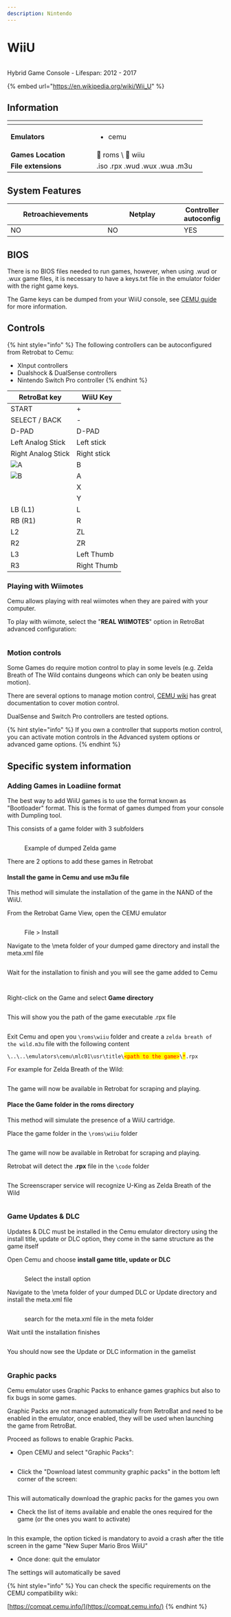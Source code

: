 ```yaml
---
description: Nintendo
---
```


# WiiU

<div align="left">

<figure><picture><source srcset="https://raw.githubusercontent.com/fabricecaruso/es-theme-carbon/91d85c7849cc550b0cac4e75cb8e0923d3b61b5e/art/logos/wiiu-w.svg" media="(prefers-color-scheme: dark)"><img src="https://raw.githubusercontent.com/fabricecaruso/es-theme-carbon/5149a33eed46b2af638b06119397d4023b75131f/art/logos/wiiu.svg" alt=""></picture><figcaption></figcaption></figure>

</div>

Hybrid Game Console - Lifespan: 2012 - 2017

{% embed url="https://en.wikipedia.org/wiki/Wii_U" %}

## Information

<table data-header-hidden><thead><tr><th width="184"></th><th></th><th data-hidden></th></tr></thead><tbody><tr><td><strong>Emulators</strong></td><td><ul><li>cemu</li></ul></td><td></td></tr><tr><td><strong>Games Location</strong></td><td><span data-gb-custom-inline data-tag="emoji" data-code="1f4c1">📁</span> roms \ <span data-gb-custom-inline data-tag="emoji" data-code="1f4c2">📂</span> wiiu</td><td></td></tr><tr><td><strong>File extensions</strong></td><td>.iso .rpx .wud .wux .wua .m3u</td><td></td></tr></tbody></table>

## System Features

<table><thead><tr><th width="256">Retroachievements</th><th width="243">Netplay</th><th>Controller autoconfig</th></tr></thead><tbody><tr><td>NO</td><td>NO</td><td>YES</td></tr></tbody></table>

## BIOS

There is no BIOS files needed to run games, however, when using .wud or .wux game files, it is necessary to have a keys.txt file in the emulator folder with the right game keys.

The Game keys can be dumped from your WiiU console, see [CEMU guide](https://wiki.cemu.info/wiki/Obtaining\_Keys\_for\_Keys.txt) for more information.

## Controls

{% hint style="info" %}
The following controllers can be autoconfigured from Retrobat to Cemu:

* XInput controllers
* Dualshock & DualSense controllers
* Nintendo Switch Pro controller
{% endhint %}

| RetroBat key                                                                       | WiiU Key    |
| ---------------------------------------------------------------------------------- | ----------- |
| START                                                                              | +           |
| SELECT / BACK                                                                      | -           |
| D-PAD                                                                              | D-PAD       |
| Left Analog Stick                                                                  | Left stick  |
| Right Analog Stick                                                                 | Right stick |
| ![A](<../../../../.gitbook/assets/image (30).png>)                                 | B           |
| ![B](<../../../../.gitbook/assets/image (16).png>)                                 | A           |
| <img src="../../../../.gitbook/assets/image (50).png" alt="" data-size="original"> | X           |
| <img src="../../../../.gitbook/assets/image (48).png" alt="" data-size="line">     | Y           |
| LB (L1)                                                                            | L           |
| RB (R1)                                                                            | R           |
| L2                                                                                 | ZL          |
| R2                                                                                 | ZR          |
| L3                                                                                 | Left Thumb  |
| R3                                                                                 | Right Thumb |

### Playing with Wiimotes

Cemu allows playing with real wiimotes when they are paired with your computer.

To play with wiimote, select the "**REAL WIIMOTES**" option in RetroBat advanced configuration:

<div align="left">

<figure><img src="https://i.imgur.com/UH3Acs9.png" alt=""><figcaption></figcaption></figure>

</div>

### Motion controls

Some Games do require motion control to play in some levels (e.g. Zelda Breath of The Wild contains dungeons which can only be beaten using motion).

There are several options to manage motion control, [CEMU wiki](https://wiki.cemu.info/wiki/Motion\_controls) has great documentation to cover motion control.

DualSense and Switch Pro controllers are tested options.

{% hint style="info" %}
If you own a controller that supports motion control, you can activate motion controls in the Advanced system options or advanced game options.
{% endhint %}

## Specific system information

### Adding Games in Loadiine format

The best way to add WiiU games is to use the format known as "Bootloader" format. This is the format of games dumped from your console with Dumpling tool.

This consists of a game folder with 3 subfolders

<div align="left">

<figure><img src="https://i.imgur.com/CIYaICX.png" alt=""><figcaption><p>Example of dumped Zelda game</p></figcaption></figure>

</div>

There are 2 options to add these games in Retrobat

#### Install the game in Cemu and use m3u file

This method will simulate the installation of the game in the NAND of the WiiU.

From the Retrobat Game View, open the CEMU emulator



<div align="left">

<figure><img src="https://i.imgur.com/rdJUos9.png" alt=""><figcaption><p>File > Install</p></figcaption></figure>

</div>

Navigate to the \meta folder of your dumped game directory and install the meta.xml file

<div align="left">

<figure><img src="https://i.imgur.com/C1KGhKQ.png" alt=""><figcaption></figcaption></figure>

</div>

Wait for the installation to finish and you will see the game added to Cemu

<div align="left">

<figure><img src="https://i.imgur.com/rG2IJvR.png" alt=""><figcaption></figcaption></figure>

</div>

<div align="left">

<figure><img src="https://i.imgur.com/9ygBgJP.png" alt=""><figcaption></figcaption></figure>

</div>

Right-click on the Game and select **Game directory**

<div align="left">

<figure><img src="https://i.imgur.com/6ALGNnR.png" alt=""><figcaption></figcaption></figure>

</div>

This will show you the path of the game executable .rpx file

<div align="left">

<figure><img src="https://i.imgur.com/EN9JEKf.png" alt=""><figcaption></figcaption></figure>

</div>

Exit Cemu and open you `\roms\wiiu` folder and create a `zelda breath of the wild.m3u` file with the following content

`\..\..\emulators\cemu\mlc01\usr\title\`<mark style="color:red;">`<path to the game>`</mark>`\`<mark style="color:red;">`*`</mark>`.rpx`

For example for Zelda Breath of the Wild:

<div align="left">

<figure><img src="https://i.imgur.com/DjHV0Gt.png" alt=""><figcaption></figcaption></figure>

</div>

The game will now be available in Retrobat for scraping and playing.

#### Place the Game folder in the roms directory

This method will simulate the presence of a WiiU cartridge.&#x20;

Place the game folder in the `\roms\wiiu` folder

<div align="left">

<figure><img src="https://i.imgur.com/8BsrI9F.png" alt=""><figcaption></figcaption></figure>

</div>

The game will now be available in Retrobat for scraping and playing.

Retrobat will detect the **.rpx** file in the `\code` folder

<div align="left">

<figure><img src="https://i.imgur.com/iSQdk4o.png" alt=""><figcaption></figcaption></figure>

</div>

The Screenscraper service will recognize U-King as Zelda Breath of the Wild

<div align="left">

<figure><img src="https://i.imgur.com/9srVWOF.png" alt=""><figcaption></figcaption></figure>

</div>

### Game Updates & DLC

Updates & DLC must be installed in the Cemu emulator directory using the install title, update or DLC option, they come in the same structure as the game itself

Open Cemu and choose **install game title, update or DLC**

<div align="left">

<figure><img src="https://i.imgur.com/Y53KGT4.png" alt=""><figcaption><p>Select the install option</p></figcaption></figure>

</div>

Navigate to the \meta folder of your dumped DLC or Update directory and install the meta.xml file

<div align="left">

<figure><img src="https://i.imgur.com/Y6adbtz.png" alt=""><figcaption><p>search for the meta.xml file in the meta folder</p></figcaption></figure>

</div>

Wait until the installation finishes

<div align="left">

<figure><img src="https://i.imgur.com/8U7YvAk.png" alt=""><figcaption></figcaption></figure>

</div>

You should now see the Update or DLC information in the gamelist

<div align="left">

<figure><img src="https://i.imgur.com/OY3g3cd.png" alt=""><figcaption></figcaption></figure>

</div>

### Graphic packs

Cemu emulator uses Graphic Packs to enhance games graphics but also to fix bugs in some games.

Graphic Packs are not managed automatically from RetroBat and need to be enabled in the emulator, once enabled, they will be used when launching the game from RetroBat.

Proceed as follows to enable Graphic Packs.

* Open CEMU and select "Graphic Packs":

<div align="left">

<figure><img src="https://i.imgur.com/6706fCT.png" alt=""><figcaption></figcaption></figure>

</div>

* Click the "Download latest community graphic packs" in the bottom left corner of the screen:

<div align="left">

<figure><img src="https://i.imgur.com/Y98rMBK.png" alt=""><figcaption></figcaption></figure>

</div>

This will automatically download the graphic packs for the games you own

* Check the list of items available and enable the ones required for the game (or the ones you want to activate)

<div align="left">

<figure><img src="https://i.imgur.com/CKKBWGK.png" alt=""><figcaption></figcaption></figure>

</div>

In this example, the option ticked is mandatory to avoid a crash after the title screen in the game "New Super Mario Bros WiiU"

* Once done: quit the emulator

The settings will automatically be saved

{% hint style="info" %}
You can check the specific requirements on the CEMU compatibility wiki:

[https://compat.cemu.info/](https://compat.cemu.info/)
{% endhint %}

